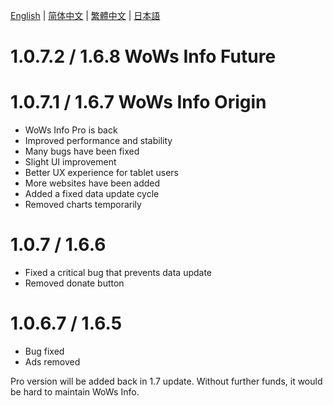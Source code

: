 [English](https://github.com/HenryQuan/WoWs-Info-Re/blob/master/log/en.md) | [简体中文](https://github.com/HenryQuan/WoWs-Info-Re/blob/master/log/zh.md) | [繁體中文](https://github.com/HenryQuan/WoWs-Info-Re/blob/master/log/zh-hant.md) | [日本語](https://github.com/HenryQuan/WoWs-Info-Re/blob/master/log/ja.md)

# 1.0.7.2 / 1.6.8 WoWs Info Future

# 1.0.7.1 / 1.6.7 WoWs Info Origin
- WoWs Info Pro is back
- Improved performance and stability
- Many bugs have been fixed
- Slight UI improvement
- Better UX experience for tablet users
- More websites have been added
- Added a fixed data update cycle
- Removed charts temporarily

# 1.0.7 / 1.6.6
- Fixed a critical bug that prevents data update
- Removed donate button

# 1.0.6.7 / 1.6.5
- Bug fixed
- Ads removed

Pro version will be added back in 1.7 update. 
Without further funds, it would be hard to maintain WoWs Info.
